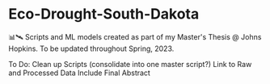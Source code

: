 # Eco-Drought-South-Dakota
📊🛰️ Scripts and ML models created as part of my Master's Thesis @ Johns Hopkins. To be updated throughout Spring, 2023.


To Do:
Clean up Scripts (consolidate into one master script?)
Link to Raw and Processed Data
Include Final Abstract

